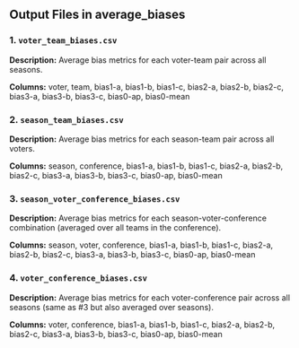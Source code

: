 ## Output Files in average_biases

### 1. `voter_team_biases.csv`
**Description:** Average bias metrics for each voter-team pair across all seasons.

**Columns:** voter, team, bias1-a, bias1-b, bias1-c, bias2-a, bias2-b, bias2-c, bias3-a, bias3-b, bias3-c, bias0-ap, bias0-mean

### 2. `season_team_biases.csv`
**Description:** Average bias metrics for each season-team pair across all voters.

**Columns:**
season, conference, bias1-a, bias1-b, bias1-c, bias2-a, bias2-b, bias2-c, bias3-a, bias3-b, bias3-c, bias0-ap, bias0-mean

### 3. `season_voter_conference_biases.csv`
**Description:** Average bias metrics for each season-voter-conference combination (averaged over all teams in the conference).

**Columns:**
season, voter, conference, bias1-a, bias1-b, bias1-c, bias2-a, bias2-b, bias2-c, bias3-a, bias3-b, bias3-c, bias0-ap, bias0-mean

### 4. `voter_conference_biases.csv`
**Description:** Average bias metrics for each voter-conference pair across all seasons (same as #3 but also averaged over seasons).

**Columns:**
voter, conference, bias1-a, bias1-b, bias1-c, bias2-a, bias2-b, bias2-c, bias3-a, bias3-b, bias3-c, bias0-ap, bias0-mean
